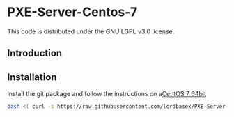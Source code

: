 # PXE-Server-Centos-7


This code is distributed under the GNU LGPL v3.0 license.

## Introduction


## Installation

Install the git package and follow the instructions on a[CentOS 7 64bit](http://centos.brisanet.com.br/7/isos/x86_64/CentOS-7-x86_64-Minimal-1511.iso)


```bash
bash <( curl -s https://raw.githubusercontent.com/lordbasex/PXE-Server-Centos-7/master/pxe-server_installer.sh )
```

